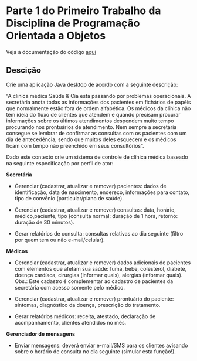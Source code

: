 # Parte 1 do Primeiro Trabalho da Disciplina de Programação Orientada a Objetos

Veja a documentação do código [aqui](./docs)

## Descição
Crie uma aplicação Java desktop de acordo com a seguinte descrição:

“A clínica médica Saúde & Cia está passando por problemas operacionais. A secretária anota todas as informações dos pacientes em fichários de papéis que normalmente estão fora de ordem alfabética. Os médicos da clínica não têm ideia do fluxo de clientes que atendem e quando precisam procurar informações sobre os últimos atendimentos despendem muito tempo procurando nos prontuários de atendimento.  Nem sempre a secretária consegue se lembrar de confirmar as consultas com os pacientes com um dia de antecedência, sendo que muitos deles esquecem e os médicos ficam com tempo não preenchido em seus consultórios”. 

Dado este contexto crie um sistema de controle de clínica médica baseado na seguinte especificação por perfil de ator:

**Secretária**
* Gerenciar (cadastrar, atualizar e remover) pacientes: dados de identificação, data de nascimento, endereço, informações para contato, tipo de convênio (particular/plano de saúde).

* Gerenciar (cadastrar, atualizar e remover) consultas: data, horário, médico,paciente, tipo (consulta normal: duração de 1 hora, retorno: duração de 30 minutos).

* Gerar relatórios de consulta: consultas relativas ao dia seguinte (filtro por quem
tem ou não e-mail/celular).


**Médicos**
* Gerenciar (cadastrar, atualizar e remover) dados adicionais de pacientes com elementos que afetam sua saúde: fuma, bebe, colesterol, diabete, doença cardíaca, cirurgias (informar quais), alergias (informar quais). Obs.: Este cadastro é complementar ao cadastro de pacientes da secretária com acesso somente pelo médico.

* Gerenciar (cadastrar, atualizar e remover) prontuário do paciente: sintomas, diagnóstico da doença, prescrição do tratamento.

* Gerar relatórios médicos: receita, atestado, declaração de acompanhamento, clientes atendidos no mês.

**Gerenciador de mensagens**
* Enviar mensagens: deverá enviar e-mail/SMS para os clientes avisando sobre o horário de consulta no dia seguinte (simular esta função!).